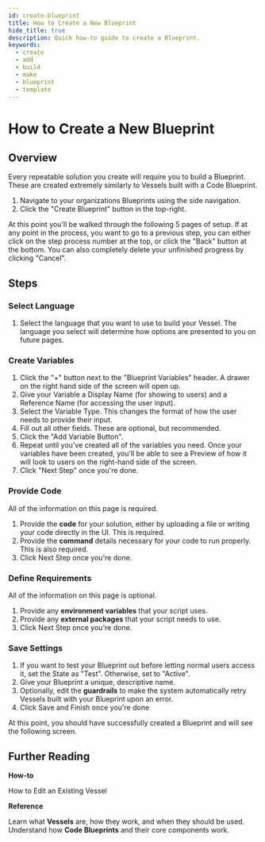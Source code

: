 ```yaml
---
id: create-blueprint
title: How to Create a New Blueprint
hide_title: true
description: Quick how-to guide to create a Blueprint.
keywords:
  - create
  - add
  - build
  - make
  - blueprint
  - template
---
```


# How to Create a New Blueprint

## Overview

Every repeatable solution you create will require you to build a Blueprint. These are created extremely similarly to Vessels built with a Code Blueprint.

1. Navigate to your organizations Blueprints using the side navigation.
2. Click the "Create Blueprint" button in the top-right.

At this point you'll be walked through the following 5 pages of setup. If at any point in the process, you want to go to a previous step, you can either click on the step process number at the top, or click the "Back" button at the bottom. You can also completely delete your unfinished progress by clicking "Cancel".

## Steps

### **Select Language**

1. Select the language that you want to use to build your Vessel. The language you select will determine how options are presented to you on future pages.

### **Create Variables**

1. Click the "+" button next to the "Blueprint Variables" header. A drawer on the right hand side of the screen will open up.
2. Give your Variable a Display Name \(for showing to users\) and a Reference Name \(for accessing the user input\).
3. Select the Variable Type. This changes the format of how the user needs to provide their input.
4. Fill out all other fields. These are optional, but recommended.
5. Click the "Add Variable Button".
6. Repeat until you've created all of the variables you need. Once your variables have been created, you'll be able to see a Preview of how it will look to users on the right-hand side of the screen.
7. Click "Next Step" once you're done.

### **Provide Code**

All of the information on this page is required.

1. Provide the **code** for your solution, either by uploading a file or writing your code directly in the UI. This is required.
2. Provide the **command** details necessary for your code to run properly. This is also required.
3. Click Next Step once you're done.

### **Define Requirements**

All of the information on this page is optional.

1. Provide any **environment variables** that your script uses.
2. Provide any **external packages** that your script needs to use.
3. Click Next Step once you're done.

### **Save Settings**

1. If you want to test your Blueprint out before letting normal users access it, set the State as "Test". Otherwise, set to "Active".
2. Give your Blueprint a unique, descriptive name.
3. Optionally, edit the **guardrails** to make the system automatically retry Vessels built with your Blueprint upon an error.
4. Click Save and Finish once you're done

At this point, you should have successfully created a Blueprint and will see the following screen.

## Further Reading

**How-to**

How to Edit an Existing Vessel

**Reference**

Learn what **Vessels** are, how they work, and when they should be used.  
Understand how **Code Blueprints** and their core components work.
